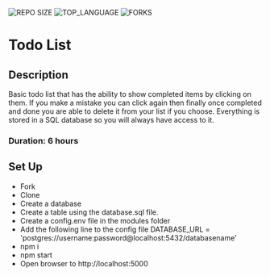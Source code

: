 ![REPO SIZE](https://img.shields.io/github/repo-size/jposeyjr/weekend-sql-to-do-list.svg?style=flat-square)
![TOP_LANGUAGE](https://img.shields.io/github/languages/top/jposeyjr/weekend-sql-to-do-list.svg?style=flat-square)
![FORKS](https://img.shields.io/github/forks/jposeyjr/weekend-sql-to-do-list.svg?style=social)

# Todo List

## Description

Basic todo list that has the ability to show completed items by clicking on them. If you make a mistake you can click again then finally once completed and done you are able to delete it from your list if you choose. Everything is stored in a SQL database so you will always have access to it.

### Duration: 6 hours

## Set Up

- Fork
- Clone
- Create a database
- Create a table using the database.sql file.
- Create a config.env file in the modules folder
- Add the following line to the config file
  DATABASE_URL = 'postgres://username:password@localhost:5432/databasename'
- npm i
- npm start
- Open browser to http://localhost:5000
